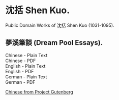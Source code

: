 # 沈括 Shen Kuo.

Public Domain Works of 沈括 Shen Kuo (1031-1095).

## 夢溪筆談 (Dream Pool Essays).

Chinese - Plain Text  
Chinese - PDF  
English - Plain Text  
English - PDF  
German - Plain Text  
German - PDF  

[Chinese from Project Gutenberg](https://www.gutenberg.org/cache/epub/27292/pg27292-images.html)
